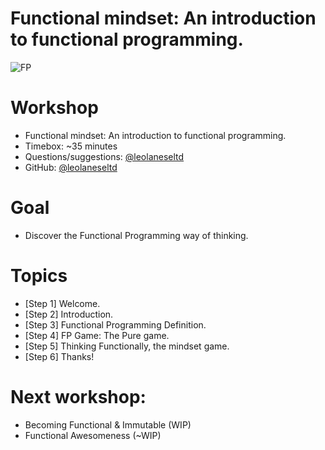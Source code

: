 # Functional mindset: An introduction to functional programming.

![FP](https://raw.githubusercontent.com/leolanese/FP/master/enemy2.jpg "Functional programming is all about removing state from your programs/functions and leaving them pure")

# Workshop
  * Functional mindset: An introduction to functional programming.
  * Timebox: ~35 minutes
  * Questions/suggestions: [@leolaneseltd](https://twitter.com/leolaneseltd "@leolaneseltd")
  * GitHub: [@leolaneseltd](https://github.com/leolanese/FP "Functional mindset") 

# Goal
  * Discover the Functional Programming way of thinking. 

# Topics
  * [Step 1] Welcome. 
  * [Step 2] Introduction.
  * [Step 3] Functional Programming Definition.
  * [Step 4] FP Game: The Pure game.
  * [Step 5] Thinking Functionally, the mindset game. 
  * [Step 6] Thanks!
   
# Next workshop:
 * Becoming Functional & Immutable (WIP)
 * Functional Awesomeness (~WIP)


